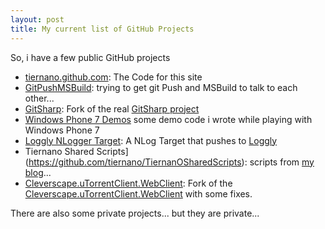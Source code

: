 ```yaml
---
layout: post
title: My current list of GitHub Projects
---
```


So, i have a few public GitHub projects

* [tiernano.github.com](https://github.com/tiernano/tiernano.github.com): The Code for this site
* [GitPushMSBuild](https://github.com/tiernano/GitPushMSBuild): trying to get git Push and MSBuild to talk to each other...
* [GitSharp](https://github.com/tiernano/GitSharp): Fork of the real [GitSharp project](https://github.com/henon/GitSharp)
* [Windows Phone 7 Demos](https://github.com/tiernano/WinPhone7Demos) some demo code i wrote while playing with Windows Phone 7
* [Loggly NLogger Target](https://github.com/tiernano/LogglyNLoggerTarget): A NLog Target that pushes to <a href="http://loggly.com">Loggly</a>
* Tiernano Shared Scripts](https://github.com/tiernano/TiernanOSharedScripts): scripts from [my blog](http://blog.lotas-smartman.net)...
* [Cleverscape.uTorrentClient.WebClient](https://github.com/tiernano/Cleverscape.uTorrentClient.WebClient): Fork of the [Cleverscape.uTorrentClient.WebClient](https://github.com/descention/Cleverscape.uTorrentClient.WebClient) with some fixes.

There are also some private projects... but they are private...